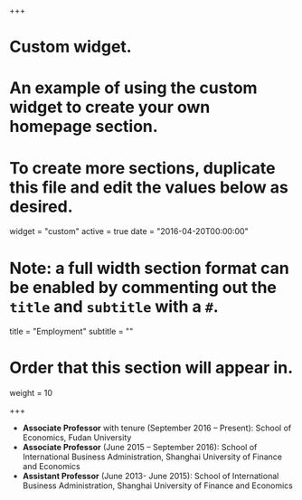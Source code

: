 +++
# Custom widget.
# An example of using the custom widget to create your own homepage section.
# To create more sections, duplicate this file and edit the values below as desired.
widget = "custom"
active = true
date = "2016-04-20T00:00:00"

# Note: a full width section format can be enabled by commenting out the `title` and `subtitle` with a `#`.
title = "Employment"
subtitle = ""

# Order that this section will appear in.
weight = 10

+++


- **Associate Professor** with tenure (September 2016 – Present): School of Economics, Fudan University   
- **Associate Professor** (June 2015 – September 2016): School of International Business Administration, Shanghai University of Finance and Economics  
- **Assistant Professor** (June 2013- June 2015): School of International Business Administration, Shanghai University of Finance and Economics  

